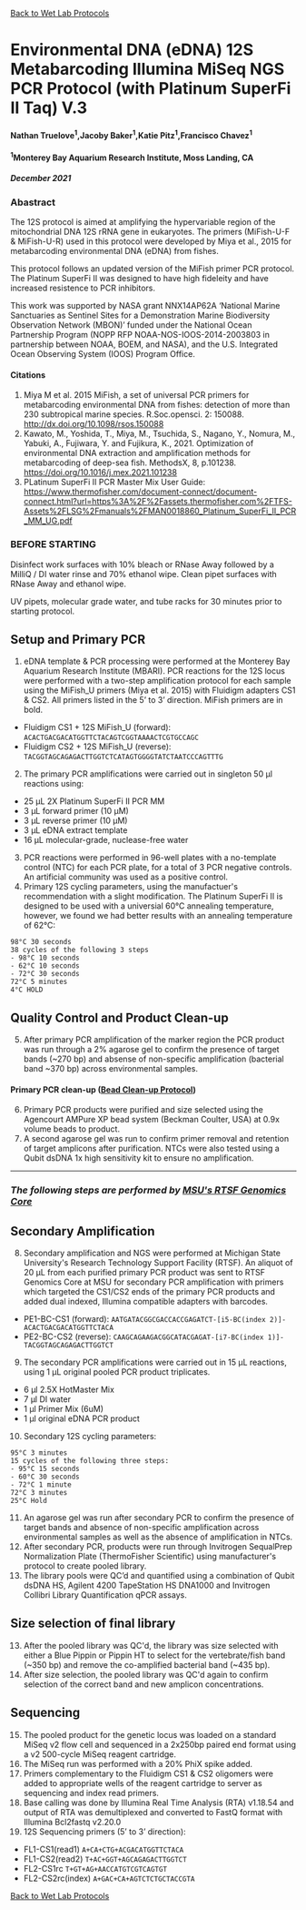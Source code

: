 [Back to Wet Lab Protocols](MBARI_wet_lab.md)

# Environmental DNA (eDNA) 12S Metabarcoding Illumina MiSeq NGS PCR Protocol (with Platinum SuperFi II Taq) V.3

#### Nathan Truelove<sup>1</sup>,Jacoby Baker<sup>1</sup>,Katie Pitz<sup>1</sup>,Francisco Chavez<sup>1</sup>
#### <sup>1</sup>Monterey Bay Aquarium Research Institute, Moss Landing, CA
##### December 2021

### Abastract
The 12S protocol is aimed at amplifying the hypervariable region of the mitochondrial DNA 12S rRNA gene in eukaryotes. The primers (MiFish-U-F & MiFish-U-R) used in this protocol were developed by Miya et al., 2015 for metabarcoding environmental DNA (eDNA) from fishes. 

This protocol follows an updated version of the MiFish primer PCR protocol. The Platinum SuperFi II was designed to have high fideleity and have increased resistence to PCR inhibitors.

This work was supported by NASA grant NNX14AP62A ‘National Marine Sanctuaries as Sentinel Sites for a Demonstration Marine Biodiversity Observation Network (MBON)’ funded under the National Ocean Partnership Program (NOPP RFP NOAA-NOS-IOOS-2014-2003803 in partnership between NOAA, BOEM, and NASA), and the U.S. Integrated Ocean Observing System (IOOS) Program Office.

#### Citations
1. Miya M et al. 2015 MiFish, a set of universal PCR primers for metabarcoding environmental DNA from fishes: detection of more than 230 subtropical marine species. R.Soc.opensci. 2: 150088. http://dx.doi.org/10.1098/rsos.150088
2. Kawato, M., Yoshida, T., Miya, M., Tsuchida, S., Nagano, Y., Nomura, M., Yabuki, A., Fujiwara, Y. and Fujikura, K., 2021. Optimization of environmental DNA extraction and amplification methods for metabarcoding of deep-sea fish. MethodsX, 8, p.101238. https://doi.org/10.1016/j.mex.2021.101238 
3. PLatinum SuperFi II PCR Master Mix User Guide: https://www.thermofisher.com/document-connect/document-connect.html?url=https%3A%2F%2Fassets.thermofisher.com%2FTFS-Assets%2FLSG%2Fmanuals%2FMAN0018860_Platinum_SuperFi_II_PCR_MM_UG.pdf

### BEFORE STARTING
Disinfect work surfaces with 10% bleach or RNase Away followed by a MilliQ / DI water rinse and 70% ethanol wipe. Clean pipet surfaces with RNase Away and ethanol wipe.

UV pipets, molecular grade water, and tube racks for 30 minutes prior to starting protocol.

## Setup and Primary PCR
1. eDNA template & PCR processing were performed at the Monterey Bay Aquarium Research Institute (MBARI).
    PCR reactions for the 12S locus were performed with a two-step amplification protocol for each sample using the MiFish_U primers (Miya et al. 2015) with Fluidigm adapters CS1 & CS2.
    All primers listed in the 5’ to 3’ direction. MiFish primers are in bold.
 - Fluidigm CS1 + 12S MiFish_U (forward): `ACACTGACGACATGGTTCTACAGTCGGTAAAACTCGTGCCAGC`
 - Fluidigm CS2 + 12S MiFish_U (reverse): `TACGGTAGCAGAGACTTGGTCTCATAGTGGGGTATCTAATCCCAGTTTG`
2. The primary PCR amplifications were carried out in singleton 50 μl reactions using:
 - 25 μL 2X Platinum SuperFi II PCR MM
 - 3 μL forward primer (10 μM)
 - 3 μL reverse primer (10 μM)
 - 3 μL eDNA extract template 
 - 16 μL molecular-grade, nuclease-free water

3. PCR reactions were performed in 96-well plates with a no-template control (NTC) for each PCR plate, for a total of 3 PCR negative controls. An artificial community was used as a positive control.
4. Primary 12S cycling parameters, using the manufactuer's recommendation with a slight modification. The Platinum SuperFi II is designed to be used with a universial 60°C annealing temperature, however, we found we had better results with an annealing temperature of 62°C:
 
 ```
 98°C 30 seconds
 38 cycles of the following 3 steps
 - 98°C 10 seconds
 - 62°C 10 seconds
 - 72°C 30 seconds
 72°C 5 minutes
 4°C HOLD
 ```
 
## Quality Control and Product Clean-up
5. After primary PCR amplification of the marker region the PCR product was run through a 2% agarose gel to confirm the presence of target bands (~270 bp) and absense of non-specific amplification (bacterial band ~370 bp) across environmental samples.
#### Primary PCR clean-up ([Bead Clean-up Protocol](Bead_cleanup.md))
6. Primary PCR products were purified and size selected using the Agencourt AMPure XP bead system (Beckman Coulter, USA) at 0.9x volume beads to product.
7. A second agarose gel was run to confirm primer removal and retention of target amplicons after purification. NTCs were also tested using a Qubit dsDNA 1x high sensitivity kit to ensure no amplification.

_______________________________________________________________________
### _The following steps are performed by [MSU's RTSF Genomics Core](https://rtsf.natsci.msu.edu/genomics/)_
## Secondary Amplification
8. Secondary amplification and NGS were performed at Michigan State University's Research Technology Support Facility (RTSF).
    An aliquot of 20 μL from each purified primary PCR product was sent to RTSF Genomics Core at MSU for secondary PCR amplification with primers which targeted the CS1/CS2 ends of the primary PCR products and added dual indexed, Illumina compatible adapters with barcodes. 
 - PE1-BC-CS1 (forward): `AATGATACGGCGACCACCGAGATCT-[i5-BC(index 2)]-ACACTGACGACATGGTTCTACA`
 - PE2-BC-CS2 (reverse): `CAAGCAGAAGACGGCATACGAGAT-[i7-BC(index 1)]-TACGGTAGCAGAGACTTGGTCT`
9. The secondary PCR amplifications were carried out in 15 μL reactions, using 1 μL original pooled PCR product triplicates.
 - 6 μl 2.5X HotMaster Mix
 - 7 μl DI water
 - 1 μl Primer Mix (6uM)
 - 1 μl original eDNA PCR product
10. Secondary 12S cycling parameters:
 ```
 95°C 3 minutes
 15 cycles of the following three steps:
 - 95°C 15 seconds
 - 60°C 30 seconds
 - 72°C 1 minute
 72°C 3 minutes
 25°C Hold
 ```

11. An agarose gel was run after secondary PCR to confirm the presence of target bands and absence of non-specific amplification across environmental samples as well as the absence of amplification in NTCs.
12. After secondary PCR, products were run through Invitrogen SequalPrep Normalization Plate (ThermoFisher Scientific) using manufacturer's protocol to create pooled library.
13. The library pools were QC’d and quantified using a combination of Qubit dsDNA HS, Agilent 4200 TapeStation HS DNA1000 and Invitrogen Collibri Library Quantification qPCR assays.

## Size selection of final library
13. After the pooled library was QC'd, the library was size selected with either a Blue Pippin or Pippin HT to select for the vertebrate/fish band (~350 bp) and remove the co-amplified bacterial band (~435 bp).
14. After size selection, the pooled library was QC'd again to confirm selection of the correct band and new amplicon concentrations.

## Sequencing
15. The pooled product for the genetic locus was loaded on a standard MiSeq v2 flow cell and sequenced in a 2x250bp paired end format using a v2 500-cycle MiSeq reagent cartridge.
16. The MiSeq run was performed with a 20% PhiX spike added.
17. Primers complementary to the Fluidigm CS1 & CS2 oligomers were added to appropriate wells of the reagent cartridge to server as sequencing and index read primers.
18. Base calling was done by Illumina Real Time Analysis (RTA) v1.18.54 and output of RTA was demultiplexed and converted to FastQ format with Illumina Bcl2fastq v2.20.0 
19. 12S Sequencing primers (5’ to 3’ direction):
 - FL1-CS1(read1)	`A+CA+CTG+ACGACATGGTTCTACA`
 - FL1-CS2(read2)	`T+AC+GGT+AGCAGAGACTTGGTCT`
 - FL2-CS1rc		`T+GT+AG+AACCATGTCGTCAGTGT`
 - FL2-CS2rc(index)	`A+GAC+CA+AGTCTCTGCTACCGTA`

[Back to Wet Lab Protocols](MBARI_wet_lab.md)


